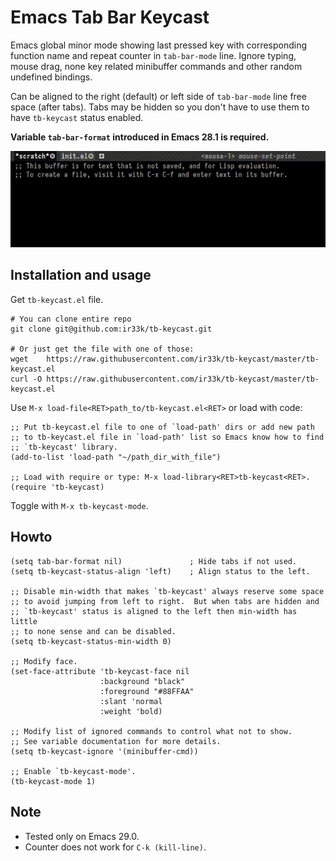 # Emacs Tab Bar Keycast

Emacs global minor mode showing last pressed key with corresponding
function name and repeat counter in `tab-bar-mode` line.  Ignore
typing, mouse drag, none key related minibuffer commands and other
random undefined bindings.

Can be aligned to the right (default) or left side of `tab-bar-mode`
line free space (after tabs).  Tabs may be hidden so you don't have to
use them to have `tb-keycast` status enabled.

**Variable `tab-bar-format` introduced in Emacs 28.1 is required.**

![demo](demo.gif)

## Installation and usage

Get `tb-keycast.el` file.

```shell
# You can clone entire repo
git clone git@github.com:ir33k/tb-keycast.git

# Or just get the file with one of those:
wget    https://raw.githubusercontent.com/ir33k/tb-keycast/master/tb-keycast.el
curl -O https://raw.githubusercontent.com/ir33k/tb-keycast/master/tb-keycast.el
```

Use `M-x load-file<RET>path_to/tb-keycast.el<RET>` or load with code:

```elisp
;; Put tb-keycast.el file to one of `load-path' dirs or add new path
;; to tb-keycast.el file in `load-path' list so Emacs know how to find
;; `tb-keycast' library.
(add-to-list 'load-path "~/path_dir_with_file")

;; Load with require or type: M-x load-library<RET>tb-keycast<RET>.
(require 'tb-keycast)
```

Toggle with `M-x tb-keycast-mode`.

## Howto

```elisp
(setq tab-bar-format nil)               ; Hide tabs if not used.
(setq tb-keycast-status-align 'left)    ; Align status to the left.

;; Disable min-width that makes `tb-keycast' always reserve some space
;; to avoid jumping from left to right.  But when tabs are hidden and
;; `tb-keycast' status is aligned to the left then min-width has little
;; to none sense and can be disabled.
(setq tb-keycast-status-min-width 0)

;; Modify face.
(set-face-attribute 'tb-keycast-face nil
                    :background "black"
                    :foreground "#88FFAA"
                    :slant 'normal
                    :weight 'bold)

;; Modify list of ignored commands to control what not to show.
;; See variable documentation for more details.
(setq tb-keycast-ignore '(minibuffer-cmd))

;; Enable `tb-keycast-mode'.
(tb-keycast-mode 1)
```

## Note

- Tested only on Emacs 29.0.
- Counter does not work for `C-k (kill-line)`.
